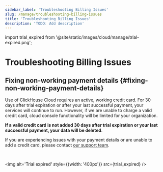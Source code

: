```yaml
---
sidebar_label: 'Troubleshooting Billing Issues'
slug: /manage/troubleshooting-billing-issues
title: 'Troubleshooting Billing Issues'
description: 'TODO: Add description'
---
```


import trial_expired from '@site/static/images/cloud/manage/trial-expired.png';

# Troubleshooting Billing Issues

## Fixing non-working payment details {#fixing-non-working-payment-details}

Use of ClickHouse Cloud requires an active, working credit card. For 30 days after trial expiration or after your last successful payment, your services will continue to run. However, if we are unable to charge a valid credit card, cloud console functionality will be limited for your organization.

**If a valid credit card is not added 30 days after trial expiration or your last successful payment, your data will be deleted.**

If you are experiencing issues with your payment details or are unable to add a credit card, please contact [our support team](https://clickhouse.com/support/program).

<br />

<img alt='Trial expired' style={{width: '400px'}} src={trial_expired} />
